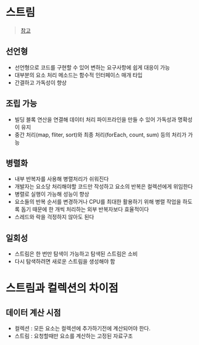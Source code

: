 # 스트림
> [참고](https://girawhale.tistory.com/126)
## 선언형
+ 선언형으로 코드를 구현할 수 있어 변하는 요구사항에 쉽게 대응이 가능
+ 대부분의 요소 처리 메소드는 함수적 인터페이스 매개 타입
+ 간결하고 가독성이 향상

## 조립 가능
+ 빌딩 블록 연산을 연결해 데이터 처리 파이프라인을 만들 수 있어 가독성과 명확성이 유지
+ 중간 처리(map, fliter, sort)와 최종 처리(forEach, count, sum) 등의 처리가 가능

## 병렬화
+ 내부 반복자를 사용해 병렬처리가 쉬워진다
+ 개발자는 요소당 처리해야할 코드만 작성하고 요소의 반복은 컬렉션에게 위임한다
+ 병렬로 실행이 가능해 성능이 향상
+ 요소들의 반복 순서를 변경하거나 CPU를 최대한 활용하기 위해 병렬 작업을 하도록 돕기 때문에 한 개씩 처리하는 외부 반복자보다 효율적이다
+ 스레드와 락을 걱정하지 않아도 된다

## 일회성
+ 스트림은 한 번만 탐색이 가능하고 탐색된 스트림은 소비
+ 다시 탐색하려면 새로운 스트림을 생성해야 함

# 스트림과 컬렉션의 차이점
## 데이터 계산 시점
+ 컬렉션 : 모든 요소는 컬렉션에 추가하기전에 계산되어야 한다.
+ 스트림 : 요청할때만 요소를 계산하는 고정된 자료구조

